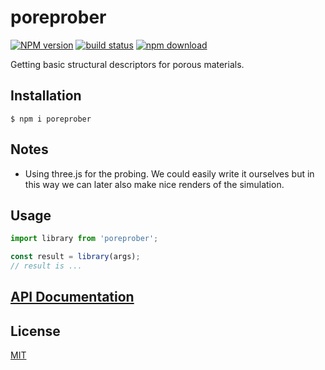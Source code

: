 # poreprober

[![NPM version][npm-image]][npm-url]
[![build status][ci-image]][ci-url]
[![npm download][download-image]][download-url]

Getting basic structural descriptors for porous materials.

## Installation

`$ npm i poreprober`

## Notes 

- Using three.js for the probing. We could easily write it ourselves but in this way we can later also make nice renders of the simulation. 

## Usage

```js
import library from 'poreprober';

const result = library(args);
// result is ...
```

## [API Documentation](https://cheminfo.github.io/poreprober/)

## License

[MIT](./LICENSE)

[npm-image]: https://img.shields.io/npm/v/poreprober.svg
[npm-url]: https://www.npmjs.com/package/poreprober
[ci-image]: https://github.com/cheminfo/poreprober/workflows/Node.js%20CI/badge.svg?branch=master
[ci-url]: https://github.com/cheminfo/poreprober/actions?query=workflow%3A%22Node.js+CI%22
[download-image]: https://img.shields.io/npm/dm/poreprober.svg
[download-url]: https://www.npmjs.com/package/poreprober
